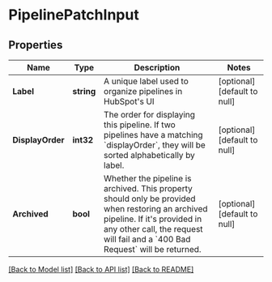 # PipelinePatchInput

## Properties
Name | Type | Description | Notes
------------ | ------------- | ------------- | -------------
**Label** | **string** | A unique label used to organize pipelines in HubSpot&#x27;s UI | [optional] [default to null]
**DisplayOrder** | **int32** | The order for displaying this pipeline. If two pipelines have a matching &#x60;displayOrder&#x60;, they will be sorted alphabetically by label. | [optional] [default to null]
**Archived** | **bool** | Whether the pipeline is archived. This property should only be provided when restoring an archived pipeline. If it&#x27;s provided in any other call, the request will fail and a &#x60;400 Bad Request&#x60; will be returned. | [optional] [default to null]

[[Back to Model list]](../README.md#documentation-for-models) [[Back to API list]](../README.md#documentation-for-api-endpoints) [[Back to README]](../README.md)

